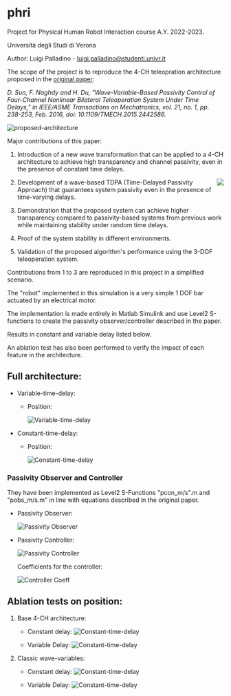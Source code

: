 # phri

Project for Physical Human Robot Interaction course A.Y. 2022-2023.

Università degli Studi di Verona

Author:
Luigi Palladino - luigi.palladino@studenti.univr.it

The scope of the project is to reproduce the 4-CH teleopration architecture proposed in the [original paper](https://ieeexplore.ieee.org/document/7119588):

_D. Sun, F. Naghdy and H. Du, "Wave-Variable-Based Passivity Control of Four-Channel Nonlinear Bilateral Teleoperation System Under Time Delays," in IEEE/ASME Transactions on Mechatronics, vol. 21, no. 1, pp. 238-253, Feb. 2016, doi: 10.1109/TMECH.2015.2442586._

![proposed-architecture](./images/proposed_architecture.png "proposed_architecture")


Major contributions of this paper:
  1. Introduction of a new wave transformation that can be applied to a 4-CH architecture to achieve high transparency and channel passivity, even in the presence of constant time delays.

<img style="float: right;" src="/images/wave_variables_proposed.png"/>


  2. Development of a wave-based TDPA (Time-Delayed Passivity Approach) that guarantees system passivity even in the presence of time-varying delays.

  3. Demonstration that the proposed system can achieve higher transparency compared to passivity-based systems from previous work while maintaining stability under random time delays.

  4. Proof of the system stability in different environments.

  5. Validation of the proposed algorithm's performance using the 3-DOF teleoperation system.

Contributions from 1 to 3 are reproduced in this project in a simplified scenario.

The "robot" implemented in this simulation is a very simple 1 DOF bar actuated by an electrical motor.

The implementation is made entirely in Matlab Simulink and use Level2 S-functions to create the passivity observer/controller described in the paper.

Results in constant and variable delay listed below.

An ablation test has also been performed to verify the impact of each feature in the architecture.


## Full architecture:

- Variable-time-delay:

  - Position:

    ![Variable-time-delay](./images/variable_full.png "Variable-time-delay")

- Constant-time-delay:

  - Position:

    ![Constant-time-delay](./images/constant_full.png "Constant-time-delay")

### Passivity Observer and Controller
They have been implemented as Level2 S-Functions "pcon_m/s".m and "pobs_m/s.m" in line with equations described in the original paper.

  - Passivity Observer:

    ![Passivity Observer](./images/passivity_observer.png "Passivity Observer")


  - Passivity Controller:

    ![Passivity Controller](./images/passivity_controller.png "Passivity Controller")

    Coefficients for the controller:

    ![Controller Coeff](./images/controller_coefficients.png "controller_coefficients")

## Ablation tests on position:

1. Base 4-CH architecture:

    - Constant delay:
    ![Constant-time-delay](./images/base_architecture_constant.png "Constant-time-delay")

    - Variable Delay:
    ![Constant-time-delay](./images/base_architecture_variable.png "Constant-time-delay")

2. Classic wave-variables:

    - Constant delay:
    ![Constant-time-delay](./images/normal_waves_constant.png "Constant-time-delay")

    - Variable Delay:
    ![Constant-time-delay](./images/normal_waves_variable.png "Constant-time-delay")





